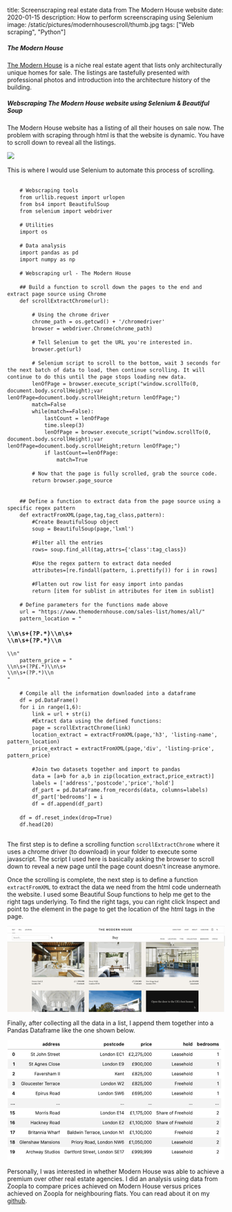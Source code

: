 title: Screenscraping real estate data from The Modern House website
date: 2020-01-15
description: How to perform screenscraping using Selenium
image: /static/pictures/modernhousescroll/thumb.jpg
tags: ["Web scraping", "Python"]

##### The Modern House
[The Modern House](https://www.themodernhouse.com) is a niche real estate agent that lists only architecturally unique homes for sale. The listings are tastefully presented with professional photos and introduction into the architecture history of the building.

##### Webscraping The Modern House website using Selenium & Beautiful Soup
The Modern House website has a listing of all their houses on sale now. The problem with scraping through html is that the website is dynamic. You have to scroll down to reveal all the listings.

<img src="/static/pictures/modernhousescroll/modernhousescroll.gif" class="img-fluid">

This is where I would use Selenium to automate this process of scrolling. 

<pre><code class="py"> 
    # Webscraping tools
    from urllib.request import urlopen
    from bs4 import BeautifulSoup
    from selenium import webdriver

    # Utilities
    import os

    # Data analysis
    import pandas as pd
    import numpy as np

    # Webscraping url - The Modern House

    ## Build a function to scroll down the pages to the end and extract page source using Chrome 
    def scrollExtractChrome(url):
    
        # Using the chrome driver
        chrome_path = os.getcwd() + '/chromedriver'
        browser = webdriver.Chrome(chrome_path)

        # Tell Selenium to get the URL you're interested in.
        browser.get(url)

        # Selenium script to scroll to the bottom, wait 3 seconds for the next batch of data to load, then continue scrolling. It will continue to do this until the page stops loading new data.
        lenOfPage = browser.execute_script("window.scrollTo(0, document.body.scrollHeight);var lenOfPage=document.body.scrollHeight;return lenOfPage;")
        match=False
        while(match==False):
            lastCount = lenOfPage
            time.sleep(3)
            lenOfPage = browser.execute_script("window.scrollTo(0, document.body.scrollHeight);var lenOfPage=document.body.scrollHeight;return lenOfPage;")
            if lastCount==lenOfPage:
                match=True

        # Now that the page is fully scrolled, grab the source code.
        return browser.page_source

        
    ## Define a function to extract data from the page source using a specific regex pattern
    def extractFromXML(page,tag,tag_class,pattern):
        #Create BeautifulSoup object
        soup = BeautifulSoup(page,'lxml')

        #Filter all the entries
        rows= soup.find_all(tag,attrs={'class':tag_class})

        #Use the regex pattern to extract data needed
        attributes=[re.findall(pattern, i.prettify()) for i in rows]

        #Flatten out row list for easy import into pandas
        return [item for sublist in attributes for item in sublist]

    # Define parameters for the functions made above
    url = "https://www.themodernhouse.com/sales-list/homes/all/"
    pattern_location = "<h3 class=\"listing-name\">\\n\s+(?P<name>.*)\\n\s+<br/>\\n\s+(?P<postcode>.*)\\n</h3>\\n"
    pattern_price = "<div class=\"listing-price\">\\n\s+(?P<price>£.*)\\n\s+<br/>\\n\s+(?P<hold>.*)\\n</div>"

    # Compile all the information downloaded into a dataframe
    df = pd.DataFrame()
    for i in range(1,6):
        link = url + str(i)
        #Extract data using the defined functions:
        page = scrollExtractChrome(link)
        location_extract = extractFromXML(page,'h3', 'listing-name', pattern_location)
        price_extract = extractFromXML(page,'div', 'listing-price', pattern_price)
        
        #Join two datasets together and import to pandas
        data = [a+b for a,b in zip(location_extract,price_extract)]
        labels = ['address','postcode','price','hold']
        df_part = pd.DataFrame.from_records(data, columns=labels)
        df_part['bedrooms'] = i
        df = df.append(df_part)

    df = df.reset_index(drop=True)
    df.head(20)

</code></pre>

The first step is to define a scrolling function `scrollExtractChrome`  where it uses a chrome driver (to download) in your folder to execute some javascript. The script I used here is basically asking the browser to scroll down to reveal a new page until the page count doesn't increase anymore. 

Once the scrolling is complete, the next step is to define a function `extractFromXML` to extract the data we need from the html code underneath the website. I used some Beautiful Soup functions to help me get to the right tags underlying. To find the right tags, you can right click Inspect and point to the element in the page to get the location of the html tags in the page. 

<img src="/static/pictures/modernhousescroll/modernhousehtml.gif" class="img-fluid">

Finally, after collecting all the data in a list, I append them together into a Pandas Dataframe like the one shown below. 

<img src="/static/pictures/modernhousescroll/Pasted image 20220111103231.png" class="img-fluid">

Personally, I was interested in whether Modern House was able to achieve a premium over other real estate agencies. I did an analysis using data from Zoopla to compare prices achieved on Modern House versus prices achieved on Zoopla for neighbouring flats. You can read about it on my [github](https://github.com/wjivan/modernhousescraper). 